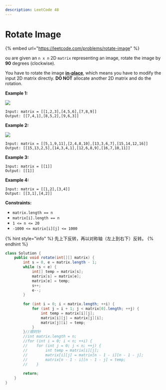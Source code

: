 ```yaml
---
description: LeetCode 48
---
```


# Rotate Image

{% embed url="https://leetcode.com/problems/rotate-image" %}



ou are given an `n x n` 2D `matrix` representing an image, rotate the image by **90** degrees (clockwise).

You have to rotate the image [**in-place**](https://en.wikipedia.org/wiki/In-place\_algorithm), which means you have to modify the input 2D matrix directly. **DO NOT** allocate another 2D matrix and do the rotation.

&#x20;

**Example 1:**

![](https://assets.leetcode.com/uploads/2020/08/28/mat1.jpg)

```
Input: matrix = [[1,2,3],[4,5,6],[7,8,9]]
Output: [[7,4,1],[8,5,2],[9,6,3]]
```

**Example 2:**

![](https://assets.leetcode.com/uploads/2020/08/28/mat2.jpg)

```
Input: matrix = [[5,1,9,11],[2,4,8,10],[13,3,6,7],[15,14,12,16]]
Output: [[15,13,2,5],[14,3,4,1],[12,6,8,9],[16,7,10,11]]
```

**Example 3:**

```
Input: matrix = [[1]]
Output: [[1]]
```

**Example 4:**

```
Input: matrix = [[1,2],[3,4]]
Output: [[3,1],[4,2]]
```

&#x20;

**Constraints:**

* `matrix.length == n`
* `matrix[i].length == n`
* `1 <= n <= 20`
* `-1000 <= matrix[i][j] <= 1000`

{% hint style="info" %}
先上下反转，再以对称轴（左上到右下）反转。
{% endhint %}

```java
class Solution {
    public void rotate(int[][] matrix) {
        int s = 0, e = matrix.length - 1;
        while (s < e) {
            int[] temp = matrix[s];
            matrix[s] = matrix[e];
            matrix[e] = temp;
            s++;
            e--;
        }
        
        for (int i = 0; i < matrix.length; ++i) {
            for (int j = i + 1; j < matrix[0].length; ++j) {
                int temp = matrix[i][j];
                matrix[i][j] = matrix[j][i];
                matrix[j][i] = temp;
            }
        }//顺时针
        //int matrix.length = n;
        //for (int i = 0; i < n; ++i) {
        //    for (int j = 0; j < n; ++j) {
        //        int temp = matrix[i][j];
        //        matrix[i][j] = matrix[n - 1 - i][n - 1 - j];
        //        matrix[n - 1 - i][n - 1 - j] = temp;
        //    }
        
        return;
    }
}
```
